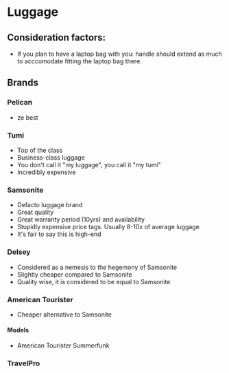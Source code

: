 # Luggage

## Consideration factors:
- If you plan to have a laptop bag with you: handle should extend as much to acccomodate fitting the laptop bag there. 

## Brands


### Pelican

- ze best

### Tumi

- Top of the class
- Business-class luggage
- You don't call it "my luggage", you call it "my tumi"
- Incredibly expensive

### Samsonite
- Defacto luggage brand
- Great quality
- Great warranty period (10yrs) and availability
- Stupidly expensive price tags. Usually 8-10x of average luggage
- It's fair to say this is high-end

### Delsey
- Considered as a nemesis to the hegemony of Samsonite
- Slightly cheaper compared to Samsonite
- Quality wise, it is considered to be equal to Samsonite



### American Tourister
- Cheaper alternative to Samsonite

#### Models
- American Tourister Summerfunk

### TravelPro
